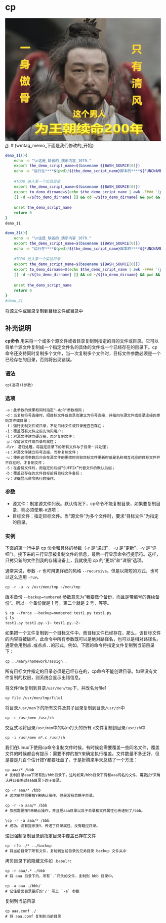 cp
===
![](../../../wmimages/wm71_club.png)
[//]: # (wmtag_memo_下面是我们修改的_开始)


```bash
demo_11(){
    echo -e "\n这是_缺省的_演示内容_1070."
    export the_demo_script_name=$(basename ${BASH_SOURCE[0]})
    echo -e "运行在****$(pwd)/${the_demo_script_name}脚本的****${FUNCNAME}()函数中****第${LINENO}行\n"

    #TODO 进入某一个实验目录
    export the_demo_script_name=$(basename ${BASH_SOURCE[0]})
    export to_demo_dirname=$(echo $the_demo_script_name | awk -F### '{print $1}')
    [[ -d ~/${to_demo_dirname} ]] && cd ~/${to_demo_dirname} && pwd && ls -l

    unset the_demo_script_name
    return 0
}
demo_11
```


```bash
demo_31(){
    echo -e "\n这是_缺省的_演示内容_1070."
    export the_demo_script_name=$(basename ${BASH_SOURCE[0]})
    echo -e "运行在****$(pwd)/${the_demo_script_name}脚本的****${FUNCNAME}()函数中****第${LINENO}行\n"

    #TODO 进入某一个实验目录
    export the_demo_script_name=$(basename ${BASH_SOURCE[0]})
    export to_demo_dirname=$(echo $the_demo_script_name | awk -F### '{print $1}')
    [[ -d ~/${to_demo_dirname} ]] && cd ~/${to_demo_dirname} && pwd && ls -l

    unset the_demo_script_name
    return 0
}
#demo_31
```


[//]: # (wmtag_memo_下面是我们修改的_结束)



将源文件或目录复制到目标文件或目录中

## 补充说明

**cp命令** 用来将一个或多个源文件或者目录复制到指定的目的文件或目录。它可以将单个源文件复制成一个指定文件名的具体的文件或一个已经存在的目录下。cp命令还支持同时复制多个文件，当一次复制多个文件时，目标文件参数必须是一个已经存在的目录，否则将出现错误。

###  语法

```shell
cp(选项)(参数)
```

###  选项

```shell
-a：此参数的效果和同时指定"-dpR"参数相同；
-d：当复制符号连接时，把目标文件或目录也建立为符号连接，并指向与源文件或目录连接的原始文件或目录；
-f：强行复制文件或目录，不论目标文件或目录是否已存在；
-i：覆盖既有文件之前先询问用户；
-l：对源文件建立硬连接，而非复制文件；
-p：保留源文件或目录的属性；
-R/r：递归处理，将指定目录下的所有文件与子目录一并处理；
-s：对源文件建立符号连接，而非复制文件；
-u：使用这项参数后只会在源文件的更改时间较目标文件更新时或是名称相互对应的目标文件并不存在时，才复制文件；
-S：在备份文件时，用指定的后缀“SUFFIX”代替文件的默认后缀；
-b：覆盖已存在的文件目标前将目标文件备份；
-v：详细显示命令执行的操作。
```

###  参数

*   源文件：制定源文件列表。默认情况下，cp命令不能复制目录，如果要复制目录，则必须使用`-R`选项；
*   目标文件：指定目标文件。当“源文件”为多个文件时，要求“目标文件”为指定的目录。

###  实例

下面的第一行中是 cp 命令和具体的参数（-r 是“递归”， -u 是“更新”，-v 是“详细”）。接下来的三行显示被复制文件的信息，最后一行显示命令行提示符。这样，只拷贝新的文件到我的存储设备上，我就使用 cp 的“更新”和“详细”选项。

通常来说，参数 `-r` 也可用更详细的风格 `--recursive`。但是以简短的方式，也可以这么连用 `-ruv`。

```shell
cp -r -u -v /usr/men/tmp ~/men/tmp
```

版本备份 `--backup=numbered` 参数意思为“我要做个备份，而且是带编号的连续备份”。所以一个备份就是 1 号，第二个就是 2 号，等等。

```shell
$ cp --force --backup=numbered test1.py test1.py
$ ls
test1.py test1.py.~1~ test1.py.~2~
```

如果把一个文件复制到一个目标文件中，而目标文件已经存在，那么，该目标文件的内容将被破坏。此命令中所有参数既可以是绝对路径名，也可以是相对路径名。通常会用到点`.`或点点`..`的形式。例如，下面的命令将指定文件复制到当前目录下：

```shell
cp ../mary/homework/assign .
```

所有目标文件指定的目录必须是己经存在的，cp命令不能创建目录。如果没有文件复制的权限，则系统会显示出错信息。

将文件file复制到目录`/usr/men/tmp`下，并改名为file1

```shell
cp file /usr/men/tmp/file1
```

将目录`/usr/men`下的所有文件及其子目录复制到目录`/usr/zh`中

```shell
cp -r /usr/men /usr/zh
```

交互式地将目录`/usr/men`中的以m打头的所有.c文件复制到目录`/usr/zh`中

```shell
cp -i /usr/men m*.c /usr/zh
```

我们在Linux下使用cp命令复制文件时候，有时候会需要覆盖一些同名文件，覆盖文件的时候都会有提示：需要不停的按Y来确定执行覆盖。文件数量不多还好，但是要是几百个估计按Y都要吐血了，于是折腾来半天总结了一个方法：

```shell
cp aaa/* /bbb
# 复制目录aaa下所有到/bbb目录下，这时如果/bbb目录下有和aaa同名的文件，需要按Y来确认并且会略过aaa目录下的子目录。

cp -r aaa/* /bbb
# 这次依然需要按Y来确认操作，但是没有忽略子目录。

cp -r -a aaa/* /bbb
# 依然需要按Y来确认操作，并且把aaa目录以及子目录和文件属性也传递到了/bbb。

\cp -r -a aaa/* /bbb
# 成功，没有提示按Y、传递了目录属性、没有略过目录。
```

递归强制复制目录到指定目录中覆盖已存在文件

```shell
cp -rfb ./* ../backup
# 将当前目录下所有文件，复制到当前目录的兄弟目录 backup 文件夹中
```

拷贝目录下的隐藏文件如 `.babelrc`

```shell
cp -r aaa/.* ./bbb
# 将 aaa 目录下的，所有`.`开头的文件，复制到 bbb 目录中。

cp -a aaa ./bbb/
# 记住后面目录最好的'/' 带上 `-a` 参数
```

复制到当前目录

```shell
cp aaa.conf ./
# 将 aaa.conf 复制到当前目录
```


